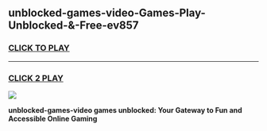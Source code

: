 
## unblocked-games-video-Games-Play-Unblocked-&-Free-ev857
<h3>
<a href="https://premium76.site?title=unblocked-games-video&ref=24A">CLICK TO PLAY</a></h3>
<hr>

<h3>
<a href="https://premium76.site?title=unblocked-games-video&ref=24A">CLICK 2 PLAY</a>
  
</h3>

<a href="https://premium76.site?title=unblocked-games-video&ref=24A"><img src="https://clearcache.store/games.png"></a>


**unblocked-games-video games unblocked: Your Gateway to Fun and Accessible Online Gaming**
